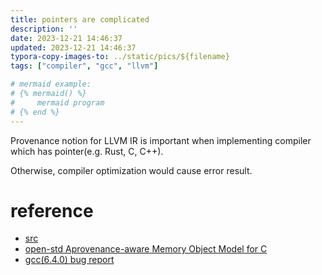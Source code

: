```yaml
---
title: pointers are complicated
description: ''
date: 2023-12-21 14:46:37
updated: 2023-12-21 14:46:37
typora-copy-images-to: ../static/pics/${filename}
tags: ["compiler", "gcc", "llvm"]

# mermaid example: 
# {% mermaid() %}
#     mermaid program
# {% end %}
---
```


Provenance notion for LLVM IR is important when implementing compiler which has pointer(e.g. Rust, C, C++).

Otherwise, compiler optimization would cause error result.

# reference
- [src](https://www.ralfj.de/blog/2020/12/14/provenance.html)
- [open-std Aprovenance-aware Memory Object Model for C](https://www.open-std.org/jtc1/sc22/wg14/www/docs/n3005.pdf)
- [gcc(6.4.0) bug report](https://gcc.gnu.org/bugzilla/show_bug.cgi?id=82282s)
